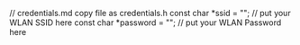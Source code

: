 // credentials.md copy file as credentials.h
const char *ssid = ""; // put your WLAN SSID here
const char *password = ""; // put your WLAN Password here
